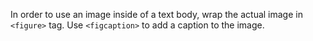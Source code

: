 In order to use an image inside of a text body, wrap the actual image
in `<figure>` tag. Use `<figcaption>` to add a caption to the image.